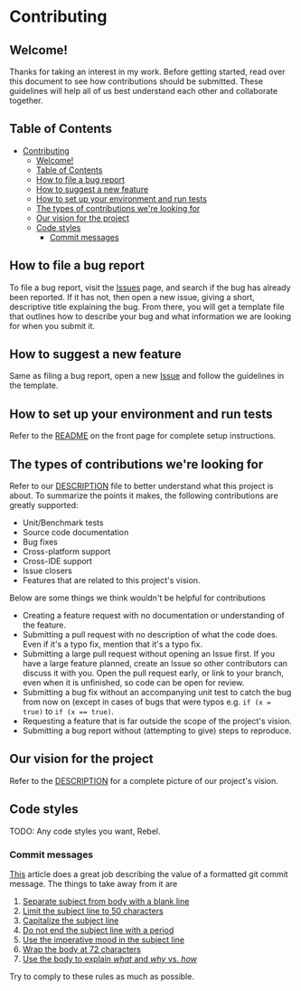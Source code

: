 # Contributing

## Welcome!

Thanks for taking an interest in my work. Before getting started, read
over this document to see how contributions should be submitted. These
guidelines will help all of us best understand each other and
collaborate together.

## Table of Contents

- [Contributing](#contributing)
  - [Welcome!](#welcome)
  - [Table of Contents](#table-of-contents)
  - [How to file a bug report](#how-to-file-a-bug-report)
  - [How to suggest a new feature](#how-to-suggest-a-new-feature)
  - [How to set up your environment and run tests](#how-to-set-up-your-environment-and-run-tests)
  - [The types of contributions we're looking for](#the-types-of-contributions-were-looking-for)
  - [Our vision for the project](#our-vision-for-the-project)
  - [Code styles](#code-styles)
    - [Commit messages](#commit-messages)

## How to file a bug report

To file a bug report, visit the [Issues][issues] page, and search if the
bug has already been reported. If it has not, then open a new issue,
giving a short, descriptive title explaining the bug. From there, you
will get a template file that outlines how to describe your bug and what
information we are looking for when you submit it.

## How to suggest a new feature

Same as filing a bug report, open a new [Issue][issues] and follow the
guidelines in the template.

## How to set up your environment and run tests

Refer to the [README](README.md#how-to-use) on the front page for
complete setup instructions.

## The types of contributions we're looking for

Refer to our [DESCRIPTION](DESCRIPTION.md) file to better understand
what this project is about. To summarize the points it makes,
the following contributions are greatly supported:

- Unit/Benchmark tests
- Source code documentation
- Bug fixes
- Cross-platform support
- Cross-IDE support
- Issue closers
- Features that are related to this project's vision.

Below are some things we think wouldn't be helpful for contributions

- Creating a feature request with no documentation or understanding of
the feature.
- Submitting a pull request with no description of what the code does.
Even if it's a typo fix, mention that it's a typo fix.
- Submitting a large pull request without opening an Issue first. If you
have a large feature planned, create an Issue so other contributors can
discuss it with you. Open the pull request early, or link to your
branch, even when it is unfinished, so code can be open for review.
- Submitting a bug fix without an accompanying unit test to catch the
bug from now on (except in cases of bugs that were typos e.g.
`if (x = true)` to `if (x == true)`.
- Requesting a feature that is far outside the scope of the project's
vision.
- Submitting a bug report without (attempting to give) steps to reproduce.

## Our vision for the project

Refer to the [DESCRIPTION](DESCRIPTION.md) for a complete picture of our
project's vision.

## Code styles

TODO: Any code styles you want, Rebel.

### Commit messages

[This][commit] article does a great job describing the value of a
formatted git commit message. The things to take away from it are

1. [Separate subject from body with a blank line][separate]
2. [Limit the subject line to 50 characters][limit]
3. [Capitalize the subject line][capitalize]
4. [Do not end the subject line with a period][period]
5. [Use the imperative mood in the subject line][imperative]
6. [Wrap the body at 72 characters][wrap]
7. [Use the body to explain _what_ and _why_ vs. _how_][explain]

Try to comply to these rules as much as possible.

[issues]: https://github.com/Maseya/z3pr-py/issues
[commit]: https://chris.beams.io/posts/git-commit
[separate]: https://chris.beams.io/posts/git-commit/#separate
[limit]: https://chris.beams.io/posts/git-commit/#limit-50
[capitalize]: https://chris.beams.io/posts/git-commit/#capitalize
[period]: https://chris.beams.io/posts/git-commit/#end
[imperative]: https://chris.beams.io/posts/git-commit/#imperative
[wrap]: https://chris.beams.io/posts/git-commit/#wrap-72
[explain]: https://chris.beams.io/posts/git-commit/#why-not-how
